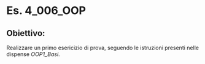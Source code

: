 # Es. 4_006_OOP
## Obiettivo:
Realizzare un primo esericizio di prova, seguendo le istruzioni presenti nelle dispense *OOP1_Basi*.
